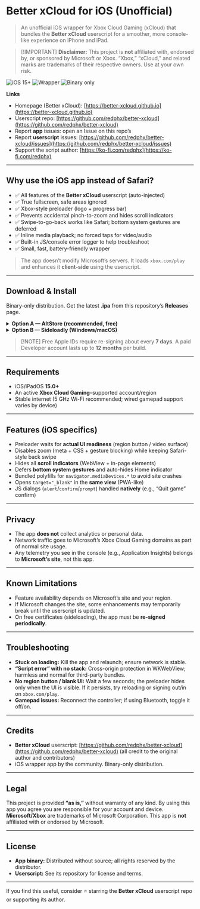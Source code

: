 # Better xCloud for iOS (Unofficial)

> An unofficial iOS wrapper for Xbox Cloud Gaming (xCloud) that bundles the **Better xCloud** userscript for a smoother, more console-like experience on iPhone and iPad.

> \[!IMPORTANT]
> **Disclaimer:** This project is **not** affiliated with, endorsed by, or sponsored by Microsoft or Xbox. “Xbox,” “xCloud,” and related marks are trademarks of their respective owners. Use at your own risk.

<p align="left">
  <img alt="iOS 15+" src="https://img.shields.io/badge/iOS-15%2B-blue">
  <img alt="Wrapper" src="https://img.shields.io/badge/WKWebView-Wrapper-lightgrey">
  <img alt="Binary only" src="https://img.shields.io/badge/Distribution-Binary--only-orange">
</p>

**Links**

* Homepage (Better xCloud): [https://better-xcloud.github.io](https://better-xcloud.github.io)
* Userscript repo: [https://github.com/redphx/better-xcloud](https://github.com/redphx/better-xcloud)
* Report **app** issues: open an Issue on this repo’s
* Report **userscript** issues: [https://github.com/redphx/better-xcloud/issues](https://github.com/redphx/better-xcloud/issues)
* Support the script author: [https://ko-fi.com/redphx](https://ko-fi.com/redphx)

---

## Why use the iOS app instead of Safari?

* ✅ All features of the **Better xCloud** userscript (auto-injected)
* ✅ True fullscreen, safe areas ignored
* ✅ Xbox-style preloader (logo + progress bar)
* ✅ Prevents accidental pinch-to-zoom and hides scroll indicators
* ✅ Swipe-to-go-back works like Safari; bottom system gestures are deferred
* ✅ Inline media playback; no forced taps for video/audio
* ✅ Built-in JS/console error logger to help troubleshoot
* ✅ Small, fast, battery-friendly wrapper

> The app doesn’t modify Microsoft’s servers. It loads `xbox.com/play` and enhances it **client-side** using the userscript.

---

## Download & Install

Binary-only distribution. Get the latest **.ipa** from this repository’s **Releases** page.

<details>
<summary><strong>Option A — AltStore (recommended, free)</strong></summary>

1. Install **AltServer** on macOS/Windows.
2. Connect your device and install **AltStore**.
3. On iPhone/iPad: **AltStore → My Apps → + →** select the downloaded **.ipa**.
4. If prompted, trust the developer profile in **Settings → General → VPN & Device Management**.

</details>

<details>
<summary><strong>Option B — Sideloadly (Windows/macOS)</strong></summary>

1. Open **Sideloadly**, connect your device.
2. Drag the **.ipa** in, sign with your Apple ID, and install.

</details>

> \[!NOTE]
> Free Apple IDs require re-signing about every **7 days**. A paid Developer account lasts up to **12 months** per build.

---

## Requirements

* iOS/iPadOS **15.0+**
* An active **Xbox Cloud Gaming**–supported account/region
* Stable internet (5 GHz Wi-Fi recommended; wired gamepad support varies by device)

---

## Features (iOS specifics)

* Preloader waits for **actual UI readiness** (region button / video surface)
* Disables zoom (meta + CSS + gesture blocking) while keeping Safari-style back swipe
* Hides all **scroll indicators** (WebView + in-page elements)
* Defers **bottom system gestures** and auto-hides Home indicator
* Bundled polyfills for `navigator.mediaDevices.*` to avoid site crashes
* Opens `target="_blank"` in the **same view** (PWA-like)
* JS dialogs (`alert`/`confirm`/`prompt`) handled **natively** (e.g., “Quit game” confirm)

---

## Privacy

* The app **does not** collect analytics or personal data.
* Network traffic goes to Microsoft’s Xbox Cloud Gaming domains as part of normal site usage.
* Any telemetry you see in the console (e.g., Application Insights) belongs to **Microsoft’s site**, not this app.

---

## Known Limitations

* Feature availability depends on Microsoft’s site and your region.
* If Microsoft changes the site, some enhancements may temporarily break until the userscript is updated.
* On free certificates (sideloading), the app must be **re-signed periodically**.

---

## Troubleshooting

* **Stuck on loading:** Kill the app and relaunch; ensure network is stable.
* **“Script error” with no stack:** Cross-origin protection in WKWebView; harmless and normal for third-party bundles.
* **No region button / blank UI:** Wait a few seconds; the preloader hides only when the UI is visible. If it persists, try reloading or signing out/in on `xbox.com/play`.
* **Gamepad issues:** Reconnect the controller; if using Bluetooth, toggle it off/on.

---

## Credits

* **Better xCloud** userscript: [https://github.com/redphx/better-xcloud](https://github.com/redphx/better-xcloud) (all credit to the original author and contributors)
* iOS wrapper app by the community. Binary-only distribution.

---

## Legal

This project is provided **“as is,”** without warranty of any kind. By using this app you agree you are responsible for your account and device. **Microsoft/Xbox** are trademarks of Microsoft Corporation. This app is **not** affiliated with or endorsed by Microsoft.

---

## License

* **App binary:** Distributed without source; all rights reserved by the distributor.
* **Userscript:** See its repository for license and terms.

---

If you find this useful, consider ⭐ starring the **Better xCloud** userscript repo or supporting its author.

